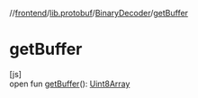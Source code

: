 //[frontend](../../../index.md)/[lib.protobuf](../index.md)/[BinaryDecoder](index.md)/[getBuffer](get-buffer.md)

# getBuffer

[js]\
open fun [getBuffer](get-buffer.md)(): [Uint8Array](https://kotlinlang.org/api/latest/jvm/stdlib/org.khronos.webgl/-uint8-array/index.html)
